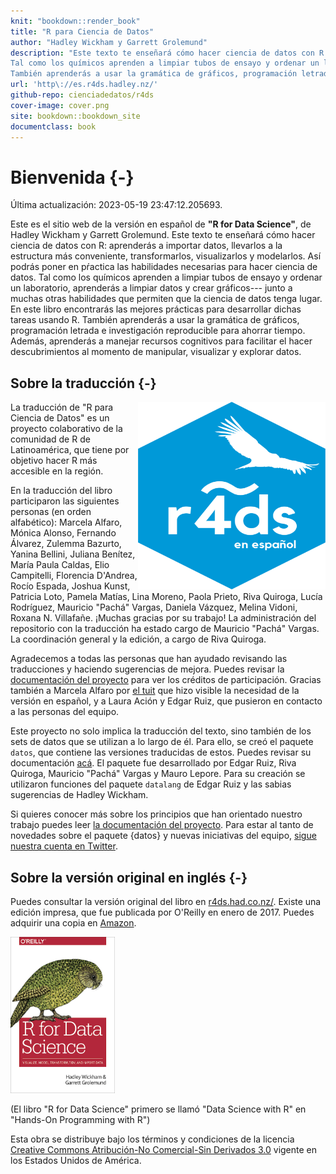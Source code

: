 ```yaml
---
knit: "bookdown::render_book"
title: "R para Ciencia de Datos"
author: "Hadley Wickham y Garrett Grolemund"
description: "Este texto te enseñará cómo hacer ciencia de datos con R: aprenderás a importar datos, llevarlos a la estructura más conveniente, transformarlos, visualizarlos y modelarlos. Así podrás poner en pŕactica las habilidades necesarias para hacer ciencia de datos.
Tal como los químicos aprenden a limpiar tubos de ensayo y ordenar un laboratorio, aprenderás a limpiar datos y crear gráficos--- junto a muchas otras habilidades que permiten que la ciencia de datos tenga lugar. En este libro encontrarás las mejores prácticas para desarrollar dichas tareas usando R.
También aprenderás a usar la gramática de gráficos, programación letrada e investigación reproducible para ahorrar tiempo. Además, aprenderás a manejar recursos cognitivos para facilitar el hacer descubrimientos al momento de manipular, visualizar y explorar datos."
url: 'http\://es.r4ds.hadley.nz/'
github-repo: cienciadedatos/r4ds
cover-image: cover.png
site: bookdown::bookdown_site
documentclass: book
---
```


# Bienvenida {-}

Última actualización: 2023-05-19 23:47:12.205693.

Este es el sitio web de la versión en español de __"R for Data Science"__, de Hadley Wickham y Garrett Grolemund. Este texto te enseñará cómo hacer ciencia de datos con R: aprenderás a importar datos, llevarlos a la estructura más conveniente, transformarlos, visualizarlos y modelarlos. Así podrás poner en pŕactica las habilidades necesarias para hacer ciencia de datos. Tal como los químicos aprenden a limpiar tubos de ensayo y ordenar un laboratorio, aprenderás a limpiar datos y crear gráficos--- junto a muchas otras habilidades que permiten que la ciencia de datos tenga lugar. En este libro encontrarás las mejores prácticas para desarrollar dichas tareas usando R. También aprenderás a usar la gramática de gráficos, programación letrada e investigación reproducible para ahorrar tiempo. Además, aprenderás a manejar recursos cognitivos para facilitar el hacer descubrimientos al momento de manipular, visualizar y explorar datos.

## Sobre la traducción {-}

<img src="hex_r4ds-es.png" width="300" height="300" align="right" alt="Hex logo" />

La traducción de "R para Ciencia de Datos" es un proyecto colaborativo de la comunidad de R de Latinoamérica, que tiene por objetivo hacer R más accesible en la región.

En la traducción del libro participaron las siguientes personas (en orden alfabético): Marcela Alfaro, Mónica Alonso, Fernando Álvarez, Zulemma Bazurto, Yanina Bellini, Juliana Benítez, María Paula Caldas, Elio Campitelli, Florencia D'Andrea, Rocío Espada, Joshua Kunst, Patricia Loto, Pamela Matías, Lina Moreno, Paola Prieto, Riva Quiroga, Lucía Rodríguez, Mauricio "Pachá" Vargas, Daniela Vázquez, Melina Vidoni, Roxana N. Villafañe. ¡Muchas gracias por su trabajo! La administración del repositorio con la traducción ha estado cargo de Mauricio "Pachá" Vargas. La coordinación general y la edición, a cargo de Riva Quiroga.

Agradecemos a todas las personas que han ayudado revisando las traducciones y haciendo sugerencias de mejora. Puedes revisar la [documentación del proyecto](https://github.com/cienciadedatos/documentacion-traduccion-r4ds/blob/master/creditos-participacion.md) para ver los créditos de participación. Gracias también a Marcela Alfaro por [el tuit](https://twitter.com/Fichulina/status/943509009318981633) que hizo visible la necesidad de la versión en español, y a Laura Ación y Edgar Ruiz, que pusieron en contacto a las personas del equipo. 

Este proyecto no solo implica la traducción del texto, sino también de los sets de datos que se utilizan a lo largo de él. Para ello, se creó el paquete `datos`, que contiene las versiones traducidas de estos. Puedes revisar su documentación [acá](https://cienciadedatos.github.io/datos). El paquete fue desarrollado por Edgar Ruiz, Riva Quiroga, Mauricio "Pachá" Vargas y Mauro Lepore. Para su creación se utilizaron funciones del paquete `datalang` de Edgar Ruiz y las sabias sugerencias de Hadley Wickham.  

Si quieres conocer más sobre los principios que han orientado nuestro trabajo puedes leer [la documentación del proyecto](https://github.com/cienciadedatos/documentacion-traduccion-r4ds). Para estar al tanto de novedades sobre el paquete {datos} y nuevas iniciativas del equipo, [sigue nuestra cuenta en Twitter](https://twitter.com/R4DS_es).

## Sobre la versión original en inglés {-}

Puedes consultar la versión original del libro en [r4ds.had.co.nz/](http://r4ds.had.co.nz/). Existe una edición impresa, que fue publicada por O'Reilly en enero de 2017. Puedes adquirir una copia en [Amazon](http://amzn.to/2aHLAQ1).

<img src="cover.png" height="250" alt="Cover image" />

(El libro "R for Data Science" primero se llamó "Data Science with R" en "Hands-On Programming with R")

Esta obra se distribuye bajo los términos y condiciones de la licencia [Creative Commons Atribución-No Comercial-Sin Derivados 3.0](http://creativecommons.org/licenses/by-nc-nd/3.0/us/) vigente en los Estados Unidos de América.
